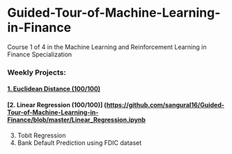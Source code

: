# Guided-Tour-of-Machine-Learning-in-Finance
Course 1 of 4 in the Machine Learning and Reinforcement Learning in Finance Specialization

### Weekly Projects:
#### [1. Euclidean Distance (100/100)](https://github.com/sangural16/Guided-Tour-of-Machine-Learning-in-Finance/blob/master/Euclidian_Distance.ipynb)
#### [2. Linear Regression (100/100)] (https://github.com/sangural16/Guided-Tour-of-Machine-Learning-in-Finance/blob/master/Linear_Regression.ipynb
3. Tobit Regression
4. Bank Default Prediction using FDIC dataset
